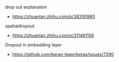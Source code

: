 drop out explanation
- https://zhuanlan.zhihu.com/p/38200980

spatialdropout
- https://zhuanlan.zhihu.com/p/311491156

Dropout in embedding layer
- https://github.com/keras-team/keras/issues/7290